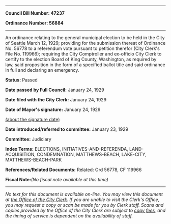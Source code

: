 

********

**Council Bill Number: 47237**
   
**Ordinance Number: 56884**
********

 An ordinance relating to the general municipal election to be held in the City of Seattle March 12, 1929; providing for the submission thereat of Ordinance No. 56778 to a referendum vote pursuant to petition therefor (City Clerk's File No. 119966); requiring the City Comptroller and ex-officio City Clerk to certify to the election Board of King County, Washington, as required by law, said proposition in the form of a specified ballot title and said ordinance in full and declaring an emergency.

**Status:** Passed
   
**Date passed by Full Council:** January 24, 1929
   
**Date filed with the City Clerk:** January 24, 1929
   
**Date of Mayor's signature:** January 24, 1929
   
[(about the signature date)](/~public/approvaldate.htm)
   
   
   
**Date introduced/referred to committee:** January 23, 1929
   
**Committee:** Judiciary
   
   
**Index Terms:** ELECTIONS, INITIATIVES-AND-REFERENDA, LAND-ACQUISITION, CONDEMNATION, MATTHEWS-BEACH, LAKE-CITY, MATTHEWS-BEACH-PARK

**References/Related Documents:** Related: Ord 56778, CF 119966

**Fiscal Note:**_(No fiscal note available at this time)_
********

_No text for this document is available on-line. You may view this document at [the Office of the City Clerk](http://www.seattle.gov/leg/clerk/contactUs.htm). If you are unable to visit the Clerk's Office, you may request a copy or scan be made for you by Clerk staff. Scans and copies provided by the Office of the City Clerk are subject to [copy fees](http://clerk.seattle.gov/~public/clerkfees.htm), and the timing of service is dependent on the availability of staff._

